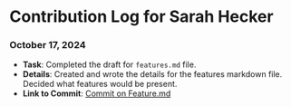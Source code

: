 # Contribution Log for Sarah Hecker



### October 17, 2024

- **Task**: Completed the draft for `features.md` file.
- **Details**: Created and wrote the details for the features markdown file. Decided what features would be present.
- **Link to Commit**: [Commit on Feature.md](https://github.com/Fpantoja2001/event-tbd/commit/fc8c5305111c07e9ce3741237ae1a4a937b1d14e)

